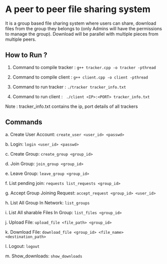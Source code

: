 # A peer to peer file sharing system

It is a group based file sharing system where users can share, download files from the group they belongs to (only Admins will have the permissions to manage the group). Download will be parallel with multiple pieces from multiple peers.


## How to Run ?

1. Command to compile tracker : `g++ tracker.cpp -o tracker -pthread`

2. Command to compile client : `g++ client.cpp -o client -pthread`

3. Command to run tracker : `./tracker tracker_info.txt`

4. Command to run client : ` ./client <IP>:<PORT> tracker_info.txt`

Note : tracker_info.txt contains the ip, port details of all trackers


## Commands

a. Create User Account: `create_user <user_id> <passwd>`

b. Login: `login <user_id> <passwd>`

c. Create Group: `create_group <group_id>`

d. Join Group: `join_group <group_id>`

e. Leave Group: `leave_group <group_id>`

f. List pending join: `requests list_requests <group_id>`

g. Accept Group Joining Request: `accept_request <group_id> <user_id>`

h. List All Group In Network: `list_groups`

i. List All sharable Files In Group: `list_files <group_id>`

j. Upload File: `upload_file <file_path> <group_id>`

k. Download File: `download_file <group_id> <file_name> <destination_path>`

l. Logout: `logout`

m. Show_downloads: `show_downloads`
